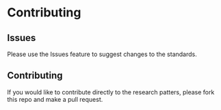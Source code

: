 # Contributing

## Issues

Please use the Issues feature to suggest changes to the standards. 

## Contributing

If you would like to contribute directly to the  research patters, 
please fork this repo and make a pull request.


